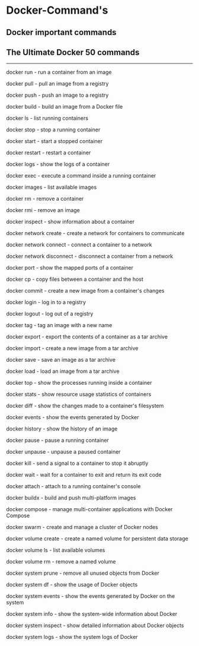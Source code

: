 # Docker-Command's

## Docker important commands
  
## The Ultimate Docker 50 commands
_________________
docker run - run a container from an image

docker pull - pull an image from a registry       
   
docker push - push an image to a registry    

docker build - build an image from a Docker file

docker ls - list running containers  

docker stop - stop a running container

docker start - start a stopped container

docker restart - restart a container
 
docker logs - show the logs of a container

docker exec - execute a command inside a running container

docker images - list available images

docker rm - remove a container

docker rmi - remove an image

docker inspect - show information about a container

docker network create - create a network for containers to communicate

docker network connect - connect a container to a network

docker network disconnect - disconnect a container from a network

docker port - show the mapped ports of a container

docker cp - copy files between a container and the host

docker commit - create a new image from a container's changes

docker login - log in to a registry

docker logout - log out of a registry

docker tag - tag an image with a new name

docker export - export the contents of a container as a tar archive

docker import - create a new image from a tar archive

docker save - save an image as a tar archive

docker load - load an image from a tar archive

docker top - show the processes running inside a container

docker stats - show resource usage statistics of containers

docker diff - show the changes made to a container's filesystem

docker events - show the events generated by Docker

docker history - show the history of an image

docker pause - pause a running container

docker unpause - unpause a paused container

docker kill - send a signal to a container to stop it abruptly

docker wait - wait for a container to exit and return its exit code

docker attach - attach to a running container's console

docker buildx - build and push multi-platform images

docker compose - manage multi-container applications with Docker Compose

docker swarm - create and manage a cluster of Docker nodes

docker volume create - create a named volume for persistent data storage

docker volume ls - list available volumes

docker volume rm - remove a named volume

docker system prune - remove all unused objects from Docker

docker system df - show the usage of Docker objects

docker system events - show the events generated by Docker on the system

docker system info - show the system-wide information about Docker

docker system inspect - show detailed information about Docker objects

docker system logs - show the system logs of Docker
